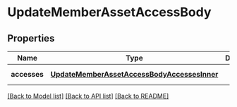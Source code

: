 # UpdateMemberAssetAccessBody

## Properties
Name | Type | Description | Notes
------------ | ------------- | ------------- | -------------
**accesses** | [**UpdateMemberAssetAccessBodyAccessesInner**](UpdateMemberAssetAccessBody_accesses_inner.md) |  | [default to null]

[[Back to Model list]](../README.md#documentation-for-models) [[Back to API list]](../README.md#documentation-for-api-endpoints) [[Back to README]](../README.md)



